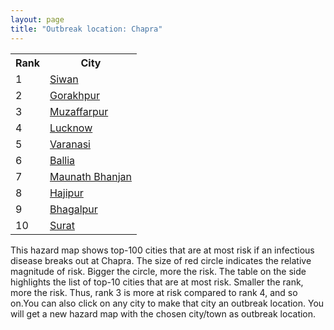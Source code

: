 ```yaml
---
layout: page
title: "Outbreak location: Chapra"
---
```

<div class="flex-container">
<div class="flex-item-left" id="mapid">
<script src="https://buda-magenta.github.io/hazard_map/load_map.js"></script>

<script>
var marker_outbreak = L.marker([25.773344, 84.784977],{"autoPan": true}).addTo(map); marker_outbreak.bindTooltip("Chapra").openTooltip();

var circle_1 = L.circle([26.131004, 84.391257], {"pane": "markerPane", "color": "red", "fill": true, "fillOpacity": 0.2, "fillRule": "evenodd", "lineCap": "round", "lineJoin": "round", "opacity": 1.0, "radius": 49941, "stroke": true, "weight": 3}).addTo(map);
circle_1.bindTooltip("Siwan<br>rank: 1<br>hazard index: 0.049941")
circle_1.bindPopup('<a href="https://buda-magenta.github.io/hazard_map/Siwan">Siwan</a>')

var circle_2 = L.circle([26.671329, 83.364583], {"pane": "markerPane", "color": "red", "fill": true, "fillOpacity": 0.2, "fillRule": "evenodd", "lineCap": "round", "lineJoin": "round", "opacity": 1.0, "radius": 39820, "stroke": true, "weight": 3}).addTo(map);
circle_2.bindTooltip("Gorakhpur<br>rank: 2<br>hazard index: 0.039820")
circle_2.bindPopup('<a href="https://buda-magenta.github.io/hazard_map/Gorakhpur">Gorakhpur</a>')

var circle_3 = L.circle([26.148658, 85.340013], {"pane": "markerPane", "color": "red", "fill": true, "fillOpacity": 0.2, "fillRule": "evenodd", "lineCap": "round", "lineJoin": "round", "opacity": 1.0, "radius": 32205, "stroke": true, "weight": 3}).addTo(map);
circle_3.bindTooltip("Muzaffarpur<br>rank: 3<br>hazard index: 0.032206")
circle_3.bindPopup('<a href="https://buda-magenta.github.io/hazard_map/Muzaffarpur">Muzaffarpur</a>')

var circle_4 = L.circle([26.838100, 80.934600], {"pane": "markerPane", "color": "red", "fill": true, "fillOpacity": 0.2, "fillRule": "evenodd", "lineCap": "round", "lineJoin": "round", "opacity": 1.0, "radius": 25979, "stroke": true, "weight": 3}).addTo(map);
circle_4.bindTooltip("Lucknow<br>rank: 4<br>hazard index: 0.025979")
circle_4.bindPopup('<a href="https://buda-magenta.github.io/hazard_map/Lucknow">Lucknow</a>')

var circle_5 = L.circle([25.335649, 83.007629], {"pane": "markerPane", "color": "red", "fill": true, "fillOpacity": 0.2, "fillRule": "evenodd", "lineCap": "round", "lineJoin": "round", "opacity": 1.0, "radius": 25815, "stroke": true, "weight": 3}).addTo(map);
circle_5.bindTooltip("Varanasi<br>rank: 5<br>hazard index: 0.025815")
circle_5.bindPopup('<a href="https://buda-magenta.github.io/hazard_map/Varanasi">Varanasi</a>')

var circle_6 = L.circle([25.877933, 84.119959], {"pane": "markerPane", "color": "red", "fill": true, "fillOpacity": 0.2, "fillRule": "evenodd", "lineCap": "round", "lineJoin": "round", "opacity": 1.0, "radius": 18468, "stroke": true, "weight": 3}).addTo(map);
circle_6.bindTooltip("Ballia<br>rank: 6<br>hazard index: 0.018468")
circle_6.bindPopup('<a href="https://buda-magenta.github.io/hazard_map/Ballia">Ballia</a>')

var circle_7 = L.circle([25.954628, 83.647350], {"pane": "markerPane", "color": "red", "fill": true, "fillOpacity": 0.2, "fillRule": "evenodd", "lineCap": "round", "lineJoin": "round", "opacity": 1.0, "radius": 17155, "stroke": true, "weight": 3}).addTo(map);
circle_7.bindTooltip("Maunath Bhanjan<br>rank: 7<br>hazard index: 0.017156")
circle_7.bindPopup('<a href="https://buda-magenta.github.io/hazard_map/Maunath_Bhanjan">Maunath Bhanjan</a>')

var circle_8 = L.circle([25.720581, 85.255560], {"pane": "markerPane", "color": "red", "fill": true, "fillOpacity": 0.2, "fillRule": "evenodd", "lineCap": "round", "lineJoin": "round", "opacity": 1.0, "radius": 16121, "stroke": true, "weight": 3}).addTo(map);
circle_8.bindTooltip("Hajipur<br>rank: 8<br>hazard index: 0.016121")
circle_8.bindPopup('<a href="https://buda-magenta.github.io/hazard_map/Hajipur">Hajipur</a>')

var circle_9 = L.circle([25.286698, 87.132254], {"pane": "markerPane", "color": "red", "fill": true, "fillOpacity": 0.2, "fillRule": "evenodd", "lineCap": "round", "lineJoin": "round", "opacity": 1.0, "radius": 9432, "stroke": true, "weight": 3}).addTo(map);
circle_9.bindTooltip("Bhagalpur<br>rank: 9<br>hazard index: 0.009433")
circle_9.bindPopup('<a href="https://buda-magenta.github.io/hazard_map/Bhagalpur">Bhagalpur</a>')

var circle_10 = L.circle([21.170200, 72.831100], {"pane": "markerPane", "color": "red", "fill": true, "fillOpacity": 0.2, "fillRule": "evenodd", "lineCap": "round", "lineJoin": "round", "opacity": 1.0, "radius": 9097, "stroke": true, "weight": 3}).addTo(map);
circle_10.bindTooltip("Surat<br>rank: 10<br>hazard index: 0.009098")
circle_10.bindPopup('<a href="https://buda-magenta.github.io/hazard_map/Surat">Surat</a>')

var circle_11 = L.circle([26.460914, 80.321759], {"pane": "markerPane", "color": "red", "fill": true, "fillOpacity": 0.2, "fillRule": "evenodd", "lineCap": "round", "lineJoin": "round", "opacity": 1.0, "radius": 8714, "stroke": true, "weight": 3}).addTo(map);
circle_11.bindTooltip("Kanpur<br>rank: 11<br>hazard index: 0.008715")
circle_11.bindPopup('<a href="https://buda-magenta.github.io/hazard_map/Kanpur">Kanpur</a>')

var circle_12 = L.circle([25.609324, 85.123525], {"pane": "markerPane", "color": "red", "fill": true, "fillOpacity": 0.2, "fillRule": "evenodd", "lineCap": "round", "lineJoin": "round", "opacity": 1.0, "radius": 8132, "stroke": true, "weight": 3}).addTo(map);
circle_12.bindTooltip("Patna<br>rank: 12<br>hazard index: 0.008133")
circle_12.bindPopup('<a href="https://buda-magenta.github.io/hazard_map/Patna">Patna</a>')

var circle_13 = L.circle([25.438130, 81.833800], {"pane": "markerPane", "color": "red", "fill": true, "fillOpacity": 0.2, "fillRule": "evenodd", "lineCap": "round", "lineJoin": "round", "opacity": 1.0, "radius": 7101, "stroke": true, "weight": 3}).addTo(map);
circle_13.bindTooltip("Allahabad<br>rank: 13<br>hazard index: 0.007102")
circle_13.bindPopup('<a href="https://buda-magenta.github.io/hazard_map/Allahabad">Allahabad</a>')

var circle_14 = L.circle([26.423847, 83.762732], {"pane": "markerPane", "color": "red", "fill": true, "fillOpacity": 0.2, "fillRule": "evenodd", "lineCap": "round", "lineJoin": "round", "opacity": 1.0, "radius": 7006, "stroke": true, "weight": 3}).addTo(map);
circle_14.bindTooltip("Deoria<br>rank: 14<br>hazard index: 0.007006")
circle_14.bindPopup('<a href="https://buda-magenta.github.io/hazard_map/Deoria">Deoria</a>')

var circle_15 = L.circle([26.083143, 86.032571], {"pane": "markerPane", "color": "red", "fill": true, "fillOpacity": 0.2, "fillRule": "evenodd", "lineCap": "round", "lineJoin": "round", "opacity": 1.0, "radius": 6721, "stroke": true, "weight": 3}).addTo(map);
circle_15.bindTooltip("Darbhanga<br>rank: 15<br>hazard index: 0.006721")
circle_15.bindPopup('<a href="https://buda-magenta.github.io/hazard_map/Darbhanga">Darbhanga</a>')

var circle_16 = L.circle([25.512719, 86.090571], {"pane": "markerPane", "color": "red", "fill": true, "fillOpacity": 0.2, "fillRule": "evenodd", "lineCap": "round", "lineJoin": "round", "opacity": 1.0, "radius": 5895, "stroke": true, "weight": 3}).addTo(map);
circle_16.bindTooltip("Begusarai<br>rank: 16<br>hazard index: 0.005895")
circle_16.bindPopup('<a href="https://buda-magenta.github.io/hazard_map/Begusarai">Begusarai</a>')

var circle_17 = L.circle([19.075990, 72.877393], {"pane": "markerPane", "color": "red", "fill": true, "fillOpacity": 0.2, "fillRule": "evenodd", "lineCap": "round", "lineJoin": "round", "opacity": 1.0, "radius": 5669, "stroke": true, "weight": 3}).addTo(map);
circle_17.bindTooltip("Mumbai<br>rank: 17<br>hazard index: 0.005670")
circle_17.bindPopup('<a href="https://buda-magenta.github.io/hazard_map/Mumbai">Mumbai</a>')

var circle_18 = L.circle([23.687130, 86.974659], {"pane": "markerPane", "color": "red", "fill": true, "fillOpacity": 0.2, "fillRule": "evenodd", "lineCap": "round", "lineJoin": "round", "opacity": 1.0, "radius": 4395, "stroke": true, "weight": 3}).addTo(map);
circle_18.bindTooltip("Asansol<br>rank: 18<br>hazard index: 0.004395")
circle_18.bindPopup('<a href="https://buda-magenta.github.io/hazard_map/Asansol">Asansol</a>')

var circle_19 = L.circle([22.801519, 86.202958], {"pane": "markerPane", "color": "red", "fill": true, "fillOpacity": 0.2, "fillRule": "evenodd", "lineCap": "round", "lineJoin": "round", "opacity": 1.0, "radius": 4282, "stroke": true, "weight": 3}).addTo(map);
circle_19.bindTooltip("Jamshedpur<br>rank: 19<br>hazard index: 0.004283")
circle_19.bindPopup('<a href="https://buda-magenta.github.io/hazard_map/Jamshedpur">Jamshedpur</a>')

var circle_20 = L.circle([27.985060, 80.753845], {"pane": "markerPane", "color": "red", "fill": true, "fillOpacity": 0.2, "fillRule": "evenodd", "lineCap": "round", "lineJoin": "round", "opacity": 1.0, "radius": 3891, "stroke": true, "weight": 3}).addTo(map);
circle_20.bindTooltip("Lakhimpur<br>rank: 20<br>hazard index: 0.003892")
circle_20.bindPopup('<a href="https://buda-magenta.github.io/hazard_map/Lakhimpur">Lakhimpur</a>')

var circle_21 = L.circle([21.237947, 81.633683], {"pane": "markerPane", "color": "red", "fill": true, "fillOpacity": 0.2, "fillRule": "evenodd", "lineCap": "round", "lineJoin": "round", "opacity": 1.0, "radius": 3709, "stroke": true, "weight": 3}).addTo(map);
circle_21.bindTooltip("Raipur<br>rank: 21<br>hazard index: 0.003710")
circle_21.bindPopup('<a href="https://buda-magenta.github.io/hazard_map/Raipur">Raipur</a>')

var circle_22 = L.circle([27.633333, 77.583333], {"pane": "markerPane", "color": "red", "fill": true, "fillOpacity": 0.2, "fillRule": "evenodd", "lineCap": "round", "lineJoin": "round", "opacity": 1.0, "radius": 3145, "stroke": true, "weight": 3}).addTo(map);
circle_22.bindTooltip("Mathura<br>rank: 22<br>hazard index: 0.003146")
circle_22.bindPopup('<a href="https://buda-magenta.github.io/hazard_map/Mathura">Mathura</a>')

var circle_23 = L.circle([25.560900, 87.647654], {"pane": "markerPane", "color": "red", "fill": true, "fillOpacity": 0.2, "fillRule": "evenodd", "lineCap": "round", "lineJoin": "round", "opacity": 1.0, "radius": 3064, "stroke": true, "weight": 3}).addTo(map);
circle_23.bindTooltip("Katihar<br>rank: 23<br>hazard index: 0.003065")
circle_23.bindPopup('<a href="https://buda-magenta.github.io/hazard_map/Katihar">Katihar</a>')

var circle_24 = L.circle([25.832642, 86.614893], {"pane": "markerPane", "color": "red", "fill": true, "fillOpacity": 0.2, "fillRule": "evenodd", "lineCap": "round", "lineJoin": "round", "opacity": 1.0, "radius": 3063, "stroke": true, "weight": 3}).addTo(map);
circle_24.bindTooltip("Saharsa<br>rank: 24<br>hazard index: 0.003064")
circle_24.bindPopup('<a href="https://buda-magenta.github.io/hazard_map/Saharsa">Saharsa</a>')

var circle_25 = L.circle([23.160894, 79.949770], {"pane": "markerPane", "color": "red", "fill": true, "fillOpacity": 0.2, "fillRule": "evenodd", "lineCap": "round", "lineJoin": "round", "opacity": 1.0, "radius": 2799, "stroke": true, "weight": 3}).addTo(map);
circle_25.bindTooltip("Jabalpur<br>rank: 25<br>hazard index: 0.002799")
circle_25.bindPopup('<a href="https://buda-magenta.github.io/hazard_map/Jabalpur">Jabalpur</a>')

var circle_26 = L.circle([28.651718, 77.221939], {"pane": "markerPane", "color": "red", "fill": true, "fillOpacity": 0.2, "fillRule": "evenodd", "lineCap": "round", "lineJoin": "round", "opacity": 1.0, "radius": 2633, "stroke": true, "weight": 3}).addTo(map);
circle_26.bindTooltip("Delhi<br>rank: 26<br>hazard index: 0.002633")
circle_26.bindPopup('<a href="https://buda-magenta.github.io/hazard_map/Delhi">Delhi</a>')

var circle_27 = L.circle([26.716413, 88.430992], {"pane": "markerPane", "color": "red", "fill": true, "fillOpacity": 0.2, "fillRule": "evenodd", "lineCap": "round", "lineJoin": "round", "opacity": 1.0, "radius": 1826, "stroke": true, "weight": 3}).addTo(map);
circle_27.bindTooltip("Siliguri<br>rank: 27<br>hazard index: 0.001827")
circle_27.bindPopup('<a href="https://buda-magenta.github.io/hazard_map/Siliguri">Siliguri</a>')

var circle_28 = L.circle([25.603508, 83.507454], {"pane": "markerPane", "color": "red", "fill": true, "fillOpacity": 0.2, "fillRule": "evenodd", "lineCap": "round", "lineJoin": "round", "opacity": 1.0, "radius": 1809, "stroke": true, "weight": 3}).addTo(map);
circle_28.bindTooltip("Ghazipur<br>rank: 28<br>hazard index: 0.001810")
circle_28.bindPopup('<a href="https://buda-magenta.github.io/hazard_map/Ghazipur">Ghazipur</a>')

var circle_29 = L.circle([24.500000, 81.000000], {"pane": "markerPane", "color": "red", "fill": true, "fillOpacity": 0.2, "fillRule": "evenodd", "lineCap": "round", "lineJoin": "round", "opacity": 1.0, "radius": 1773, "stroke": true, "weight": 3}).addTo(map);
circle_29.bindTooltip("Satna<br>rank: 29<br>hazard index: 0.001773")
circle_29.bindPopup('<a href="https://buda-magenta.github.io/hazard_map/Satna">Satna</a>')

var circle_30 = L.circle([27.059011, 84.206464], {"pane": "markerPane", "color": "red", "fill": true, "fillOpacity": 0.2, "fillRule": "evenodd", "lineCap": "round", "lineJoin": "round", "opacity": 1.0, "radius": 1621, "stroke": true, "weight": 3}).addTo(map);
circle_30.bindTooltip("Bagaha<br>rank: 30<br>hazard index: 0.001622")
circle_30.bindPopup('<a href="https://buda-magenta.github.io/hazard_map/Bagaha">Bagaha</a>')

var circle_31 = L.circle([24.796436, 85.007956], {"pane": "markerPane", "color": "red", "fill": true, "fillOpacity": 0.2, "fillRule": "evenodd", "lineCap": "round", "lineJoin": "round", "opacity": 1.0, "radius": 1529, "stroke": true, "weight": 3}).addTo(map);
circle_31.bindTooltip("Gaya<br>rank: 31<br>hazard index: 0.001530")
circle_31.bindPopup('<a href="https://buda-magenta.github.io/hazard_map/Gaya">Gaya</a>')

var circle_32 = L.circle([22.541418, 88.357691], {"pane": "markerPane", "color": "red", "fill": true, "fillOpacity": 0.2, "fillRule": "evenodd", "lineCap": "round", "lineJoin": "round", "opacity": 1.0, "radius": 1297, "stroke": true, "weight": 3}).addTo(map);
circle_32.bindTooltip("Kolkata<br>rank: 32<br>hazard index: 0.001298")
circle_32.bindPopup('<a href="https://buda-magenta.github.io/hazard_map/Kolkata">Kolkata</a>')

var circle_33 = L.circle([26.022697, 83.028873], {"pane": "markerPane", "color": "red", "fill": true, "fillOpacity": 0.2, "fillRule": "evenodd", "lineCap": "round", "lineJoin": "round", "opacity": 1.0, "radius": 1273, "stroke": true, "weight": 3}).addTo(map);
circle_33.bindTooltip("Azamgarh<br>rank: 33<br>hazard index: 0.001273")
circle_33.bindPopup('<a href="https://buda-magenta.github.io/hazard_map/Azamgarh">Azamgarh</a>')

var circle_34 = L.circle([22.383333, 82.133333], {"pane": "markerPane", "color": "red", "fill": true, "fillOpacity": 0.2, "fillRule": "evenodd", "lineCap": "round", "lineJoin": "round", "opacity": 1.0, "radius": 1212, "stroke": true, "weight": 3}).addTo(map);
circle_34.bindTooltip("Bilaspur<br>rank: 34<br>hazard index: 0.001212")
circle_34.bindPopup('<a href="https://buda-magenta.github.io/hazard_map/Bilaspur">Bilaspur</a>')

var circle_35 = L.circle([22.782355, 86.159003], {"pane": "markerPane", "color": "red", "fill": true, "fillOpacity": 0.2, "fillRule": "evenodd", "lineCap": "round", "lineJoin": "round", "opacity": 1.0, "radius": 1183, "stroke": true, "weight": 3}).addTo(map);
circle_35.bindTooltip("Adityapur<br>rank: 35<br>hazard index: 0.001183")
circle_35.bindPopup('<a href="https://buda-magenta.github.io/hazard_map/Adityapur">Adityapur</a>')

var circle_36 = L.circle([26.669512, 84.957411], {"pane": "markerPane", "color": "red", "fill": true, "fillOpacity": 0.2, "fillRule": "evenodd", "lineCap": "round", "lineJoin": "round", "opacity": 1.0, "radius": 1167, "stroke": true, "weight": 3}).addTo(map);
circle_36.bindTooltip("Motihari<br>rank: 36<br>hazard index: 0.001168")
circle_36.bindPopup('<a href="https://buda-magenta.github.io/hazard_map/Motihari">Motihari</a>')

var circle_37 = L.circle([26.269721, 82.994425], {"pane": "markerPane", "color": "red", "fill": true, "fillOpacity": 0.2, "fillRule": "evenodd", "lineCap": "round", "lineJoin": "round", "opacity": 1.0, "radius": 1126, "stroke": true, "weight": 3}).addTo(map);
circle_37.bindTooltip("Burhanpur<br>rank: 37<br>hazard index: 0.001127")
circle_37.bindPopup('<a href="https://buda-magenta.github.io/hazard_map/Burhanpur">Burhanpur</a>')

var circle_38 = L.circle([13.083694, 80.270186], {"pane": "markerPane", "color": "red", "fill": true, "fillOpacity": 0.2, "fillRule": "evenodd", "lineCap": "round", "lineJoin": "round", "opacity": 1.0, "radius": 1079, "stroke": true, "weight": 3}).addTo(map);
circle_38.bindTooltip("Chennai<br>rank: 38<br>hazard index: 0.001079")
circle_38.bindPopup('<a href="https://buda-magenta.github.io/hazard_map/Chennai">Chennai</a>')

var circle_39 = L.circle([25.795593, 82.488341], {"pane": "markerPane", "color": "red", "fill": true, "fillOpacity": 0.2, "fillRule": "evenodd", "lineCap": "round", "lineJoin": "round", "opacity": 1.0, "radius": 1038, "stroke": true, "weight": 3}).addTo(map);
circle_39.bindTooltip("Jaunpur<br>rank: 39<br>hazard index: 0.001038")
circle_39.bindPopup('<a href="https://buda-magenta.github.io/hazard_map/Jaunpur">Jaunpur</a>')

var circle_40 = L.circle([26.055318, 82.993139], {"pane": "markerPane", "color": "red", "fill": true, "fillOpacity": 0.2, "fillRule": "evenodd", "lineCap": "round", "lineJoin": "round", "opacity": 1.0, "radius": 1024, "stroke": true, "weight": 3}).addTo(map);
circle_40.bindTooltip("Nizamabad<br>rank: 40<br>hazard index: 0.001025")
circle_40.bindPopup('<a href="https://buda-magenta.github.io/hazard_map/Nizamabad">Nizamabad</a>')

var circle_41 = L.circle([26.638076, 82.059024], {"pane": "markerPane", "color": "red", "fill": true, "fillOpacity": 0.2, "fillRule": "evenodd", "lineCap": "round", "lineJoin": "round", "opacity": 1.0, "radius": 1019, "stroke": true, "weight": 3}).addTo(map);
circle_41.bindTooltip("Faizabad<br>rank: 41<br>hazard index: 0.001020")
circle_41.bindPopup('<a href="https://buda-magenta.github.io/hazard_map/Faizabad">Faizabad</a>')

var circle_42 = L.circle([25.264902, 82.985787], {"pane": "markerPane", "color": "red", "fill": true, "fillOpacity": 0.2, "fillRule": "evenodd", "lineCap": "round", "lineJoin": "round", "opacity": 1.0, "radius": 999, "stroke": true, "weight": 3}).addTo(map);
circle_42.bindTooltip("Morvi<br>rank: 42<br>hazard index: 0.001000")
circle_42.bindPopup('<a href="https://buda-magenta.github.io/hazard_map/Morvi">Morvi</a>')

var circle_43 = L.circle([20.843512, 75.525927], {"pane": "markerPane", "color": "red", "fill": true, "fillOpacity": 0.2, "fillRule": "evenodd", "lineCap": "round", "lineJoin": "round", "opacity": 1.0, "radius": 988, "stroke": true, "weight": 3}).addTo(map);
circle_43.bindTooltip("Jalgaon<br>rank: 43<br>hazard index: 0.000989")
circle_43.bindPopup('<a href="https://buda-magenta.github.io/hazard_map/Jalgaon">Jalgaon</a>')

var circle_44 = L.circle([21.199035, 81.397955], {"pane": "markerPane", "color": "red", "fill": true, "fillOpacity": 0.2, "fillRule": "evenodd", "lineCap": "round", "lineJoin": "round", "opacity": 1.0, "radius": 986, "stroke": true, "weight": 3}).addTo(map);
circle_44.bindTooltip("Durg<br>rank: 44<br>hazard index: 0.000987")
circle_44.bindPopup('<a href="https://buda-magenta.github.io/hazard_map/Durg">Durg</a>')

var circle_45 = L.circle([25.205305, 85.514612], {"pane": "markerPane", "color": "red", "fill": true, "fillOpacity": 0.2, "fillRule": "evenodd", "lineCap": "round", "lineJoin": "round", "opacity": 1.0, "radius": 979, "stroke": true, "weight": 3}).addTo(map);
circle_45.bindTooltip("Biharsharif<br>rank: 45<br>hazard index: 0.000980")
circle_45.bindPopup('<a href="https://buda-magenta.github.io/hazard_map/Biharsharif">Biharsharif</a>')

var circle_46 = L.circle([25.623400, 85.041700], {"pane": "markerPane", "color": "red", "fill": true, "fillOpacity": 0.2, "fillRule": "evenodd", "lineCap": "round", "lineJoin": "round", "opacity": 1.0, "radius": 973, "stroke": true, "weight": 3}).addTo(map);
circle_46.bindTooltip("Dinapur Nizamat<br>rank: 46<br>hazard index: 0.000974")
circle_46.bindPopup('<a href="https://buda-magenta.github.io/hazard_map/Dinapur_Nizamat">Dinapur Nizamat</a>')

var circle_47 = L.circle([26.180598, 91.753943], {"pane": "markerPane", "color": "red", "fill": true, "fillOpacity": 0.2, "fillRule": "evenodd", "lineCap": "round", "lineJoin": "round", "opacity": 1.0, "radius": 944, "stroke": true, "weight": 3}).addTo(map);
circle_47.bindTooltip("Guwahati<br>rank: 47<br>hazard index: 0.000945")
circle_47.bindPopup('<a href="https://buda-magenta.github.io/hazard_map/Guwahati">Guwahati</a>')

var circle_48 = L.circle([25.623457, 84.596839], {"pane": "markerPane", "color": "red", "fill": true, "fillOpacity": 0.2, "fillRule": "evenodd", "lineCap": "round", "lineJoin": "round", "opacity": 1.0, "radius": 861, "stroke": true, "weight": 3}).addTo(map);
circle_48.bindTooltip("Arrah<br>rank: 48<br>hazard index: 0.000862")
circle_48.bindPopup('<a href="https://buda-magenta.github.io/hazard_map/Arrah">Arrah</a>')

var circle_49 = L.circle([19.194329, 72.970178], {"pane": "markerPane", "color": "red", "fill": true, "fillOpacity": 0.2, "fillRule": "evenodd", "lineCap": "round", "lineJoin": "round", "opacity": 1.0, "radius": 826, "stroke": true, "weight": 3}).addTo(map);
circle_49.bindTooltip("Thane<br>rank: 49<br>hazard index: 0.000826")
circle_49.bindPopup('<a href="https://buda-magenta.github.io/hazard_map/Thane">Thane</a>')

var circle_50 = L.circle([27.437194, 79.489129], {"pane": "markerPane", "color": "red", "fill": true, "fillOpacity": 0.2, "fillRule": "evenodd", "lineCap": "round", "lineJoin": "round", "opacity": 1.0, "radius": 826, "stroke": true, "weight": 3}).addTo(map);
circle_50.bindTooltip("Farrukhabad<br>rank: 50<br>hazard index: 0.000826")
circle_50.bindPopup('<a href="https://buda-magenta.github.io/hazard_map/Farrukhabad">Farrukhabad</a>')

var circle_51 = L.circle([23.332200, 86.361600], {"pane": "markerPane", "color": "red", "fill": true, "fillOpacity": 0.2, "fillRule": "evenodd", "lineCap": "round", "lineJoin": "round", "opacity": 1.0, "radius": 826, "stroke": true, "weight": 3}).addTo(map);
circle_51.bindTooltip("Purulia<br>rank: 51<br>hazard index: 0.000826")
circle_51.bindPopup('<a href="https://buda-magenta.github.io/hazard_map/Purulia">Purulia</a>')

var circle_52 = L.circle([26.724789, 82.793269], {"pane": "markerPane", "color": "red", "fill": true, "fillOpacity": 0.2, "fillRule": "evenodd", "lineCap": "round", "lineJoin": "round", "opacity": 1.0, "radius": 744, "stroke": true, "weight": 3}).addTo(map);
circle_52.bindTooltip("Basti<br>rank: 52<br>hazard index: 0.000745")
circle_52.bindPopup('<a href="https://buda-magenta.github.io/hazard_map/Basti">Basti</a>')

var circle_53 = L.circle([26.250000, 81.250000], {"pane": "markerPane", "color": "red", "fill": true, "fillOpacity": 0.2, "fillRule": "evenodd", "lineCap": "round", "lineJoin": "round", "opacity": 1.0, "radius": 725, "stroke": true, "weight": 3}).addTo(map);
circle_53.bindTooltip("Rae Bareli<br>rank: 53<br>hazard index: 0.000725")
circle_53.bindPopup('<a href="https://buda-magenta.github.io/hazard_map/Rae_Bareli">Rae Bareli</a>')

var circle_54 = L.circle([26.791073, 84.560107], {"pane": "markerPane", "color": "red", "fill": true, "fillOpacity": 0.2, "fillRule": "evenodd", "lineCap": "round", "lineJoin": "round", "opacity": 1.0, "radius": 724, "stroke": true, "weight": 3}).addTo(map);
circle_54.bindTooltip("Bettiah<br>rank: 54<br>hazard index: 0.000725")
circle_54.bindPopup('<a href="https://buda-magenta.github.io/hazard_map/Bettiah">Bettiah</a>')

var circle_55 = L.circle([26.298638, 87.953148], {"pane": "markerPane", "color": "red", "fill": true, "fillOpacity": 0.2, "fillRule": "evenodd", "lineCap": "round", "lineJoin": "round", "opacity": 1.0, "radius": 717, "stroke": true, "weight": 3}).addTo(map);
circle_55.bindTooltip("Kishanganj<br>rank: 55<br>hazard index: 0.000718")
circle_55.bindPopup('<a href="https://buda-magenta.github.io/hazard_map/Kishanganj">Kishanganj</a>')

var circle_56 = L.circle([25.220812, 86.517204], {"pane": "markerPane", "color": "red", "fill": true, "fillOpacity": 0.2, "fillRule": "evenodd", "lineCap": "round", "lineJoin": "round", "opacity": 1.0, "radius": 703, "stroke": true, "weight": 3}).addTo(map);
circle_56.bindTooltip("Munger<br>rank: 56<br>hazard index: 0.000703")
circle_56.bindPopup('<a href="https://buda-magenta.github.io/hazard_map/Munger">Munger</a>')

var circle_57 = L.circle([25.133173, 86.525040], {"pane": "markerPane", "color": "red", "fill": true, "fillOpacity": 0.2, "fillRule": "evenodd", "lineCap": "round", "lineJoin": "round", "opacity": 1.0, "radius": 682, "stroke": true, "weight": 3}).addTo(map);
circle_57.bindTooltip("Kharagpur<br>rank: 57<br>hazard index: 0.000683")
circle_57.bindPopup('<a href="https://buda-magenta.github.io/hazard_map/Kharagpur">Kharagpur</a>')

var circle_58 = L.circle([20.011247, 73.790236], {"pane": "markerPane", "color": "red", "fill": true, "fillOpacity": 0.2, "fillRule": "evenodd", "lineCap": "round", "lineJoin": "round", "opacity": 1.0, "radius": 675, "stroke": true, "weight": 3}).addTo(map);
circle_58.bindTooltip("Nashik<br>rank: 58<br>hazard index: 0.000676")
circle_58.bindPopup('<a href="https://buda-magenta.github.io/hazard_map/Nashik">Nashik</a>')

var circle_59 = L.circle([27.209822, 79.048137], {"pane": "markerPane", "color": "red", "fill": true, "fillOpacity": 0.2, "fillRule": "evenodd", "lineCap": "round", "lineJoin": "round", "opacity": 1.0, "radius": 670, "stroke": true, "weight": 3}).addTo(map);
circle_59.bindTooltip("Mainpuri<br>rank: 59<br>hazard index: 0.000670")
circle_59.bindPopup('<a href="https://buda-magenta.github.io/hazard_map/Mainpuri">Mainpuri</a>')

var circle_60 = L.circle([24.900100, 84.018211], {"pane": "markerPane", "color": "red", "fill": true, "fillOpacity": 0.2, "fillRule": "evenodd", "lineCap": "round", "lineJoin": "round", "opacity": 1.0, "radius": 624, "stroke": true, "weight": 3}).addTo(map);
circle_60.bindTooltip("Sasaram<br>rank: 60<br>hazard index: 0.000624")
circle_60.bindPopup('<a href="https://buda-magenta.github.io/hazard_map/Sasaram">Sasaram</a>')

var circle_61 = L.circle([25.329791, 86.456777], {"pane": "markerPane", "color": "red", "fill": true, "fillOpacity": 0.2, "fillRule": "evenodd", "lineCap": "round", "lineJoin": "round", "opacity": 1.0, "radius": 600, "stroke": true, "weight": 3}).addTo(map);
circle_61.bindTooltip("Jamalpur<br>rank: 61<br>hazard index: 0.000600")
circle_61.bindPopup('<a href="https://buda-magenta.github.io/hazard_map/Jamalpur">Jamalpur</a>')

var circle_62 = L.circle([22.297314, 73.194257], {"pane": "markerPane", "color": "red", "fill": true, "fillOpacity": 0.2, "fillRule": "evenodd", "lineCap": "round", "lineJoin": "round", "opacity": 1.0, "radius": 595, "stroke": true, "weight": 3}).addTo(map);
circle_62.bindTooltip("Vadodara<br>rank: 62<br>hazard index: 0.000595")
circle_62.bindPopup('<a href="https://buda-magenta.github.io/hazard_map/Vadodara">Vadodara</a>')

var circle_63 = L.circle([25.280733, 83.125128], {"pane": "markerPane", "color": "red", "fill": true, "fillOpacity": 0.2, "fillRule": "evenodd", "lineCap": "round", "lineJoin": "round", "opacity": 1.0, "radius": 587, "stroke": true, "weight": 3}).addTo(map);
circle_63.bindTooltip("Mughal Sarai<br>rank: 63<br>hazard index: 0.000587")
circle_63.bindPopup('<a href="https://buda-magenta.github.io/hazard_map/Mughal_Sarai">Mughal Sarai</a>')

var circle_64 = L.circle([25.531031, 78.652689], {"pane": "markerPane", "color": "red", "fill": true, "fillOpacity": 0.2, "fillRule": "evenodd", "lineCap": "round", "lineJoin": "round", "opacity": 1.0, "radius": 586, "stroke": true, "weight": 3}).addTo(map);
circle_64.bindTooltip("Jhansi<br>rank: 64<br>hazard index: 0.000586")
circle_64.bindPopup('<a href="https://buda-magenta.github.io/hazard_map/Jhansi">Jhansi</a>')

var circle_65 = L.circle([21.149813, 79.082056], {"pane": "markerPane", "color": "red", "fill": true, "fillOpacity": 0.2, "fillRule": "evenodd", "lineCap": "round", "lineJoin": "round", "opacity": 1.0, "radius": 554, "stroke": true, "weight": 3}).addTo(map);
circle_65.bindTooltip("Nagpur<br>rank: 65<br>hazard index: 0.000555")
circle_65.bindPopup('<a href="https://buda-magenta.github.io/hazard_map/Nagpur">Nagpur</a>')

var circle_66 = L.circle([25.572433, 83.609605], {"pane": "markerPane", "color": "red", "fill": true, "fillOpacity": 0.2, "fillRule": "evenodd", "lineCap": "round", "lineJoin": "round", "opacity": 1.0, "radius": 505, "stroke": true, "weight": 3}).addTo(map);
circle_66.bindTooltip("Medinipur<br>rank: 66<br>hazard index: 0.000505")
circle_66.bindPopup('<a href="https://buda-magenta.github.io/hazard_map/Medinipur">Medinipur</a>')

var circle_67 = L.circle([24.935635, 82.647701], {"pane": "markerPane", "color": "red", "fill": true, "fillOpacity": 0.2, "fillRule": "evenodd", "lineCap": "round", "lineJoin": "round", "opacity": 1.0, "radius": 496, "stroke": true, "weight": 3}).addTo(map);
circle_67.bindTooltip("Mirzapur<br>rank: 67<br>hazard index: 0.000496")
circle_67.bindPopup('<a href="https://buda-magenta.github.io/hazard_map/Mirzapur">Mirzapur</a>')

var circle_68 = L.circle([25.152471, 85.006878], {"pane": "markerPane", "color": "red", "fill": true, "fillOpacity": 0.2, "fillRule": "evenodd", "lineCap": "round", "lineJoin": "round", "opacity": 1.0, "radius": 471, "stroke": true, "weight": 3}).addTo(map);
circle_68.bindTooltip("Jehanabad<br>rank: 68<br>hazard index: 0.000471")
circle_68.bindPopup('<a href="https://buda-magenta.github.io/hazard_map/Jehanabad">Jehanabad</a>')

var circle_69 = L.circle([20.993276, 75.839983], {"pane": "markerPane", "color": "red", "fill": true, "fillOpacity": 0.2, "fillRule": "evenodd", "lineCap": "round", "lineJoin": "round", "opacity": 1.0, "radius": 469, "stroke": true, "weight": 3}).addTo(map);
circle_69.bindTooltip("Bhusawal<br>rank: 69<br>hazard index: 0.000469")
circle_69.bindPopup('<a href="https://buda-magenta.github.io/hazard_map/Bhusawal">Bhusawal</a>')

var circle_70 = L.circle([27.109667, 81.918329], {"pane": "markerPane", "color": "red", "fill": true, "fillOpacity": 0.2, "fillRule": "evenodd", "lineCap": "round", "lineJoin": "round", "opacity": 1.0, "radius": 443, "stroke": true, "weight": 3}).addTo(map);
circle_70.bindTooltip("Gonda<br>rank: 70<br>hazard index: 0.000443")
circle_70.bindPopup('<a href="https://buda-magenta.github.io/hazard_map/Gonda">Gonda</a>')

var circle_71 = L.circle([23.021624, 72.579707], {"pane": "markerPane", "color": "red", "fill": true, "fillOpacity": 0.2, "fillRule": "evenodd", "lineCap": "round", "lineJoin": "round", "opacity": 1.0, "radius": 437, "stroke": true, "weight": 3}).addTo(map);
circle_71.bindTooltip("Ahmedabad<br>rank: 71<br>hazard index: 0.000438")
circle_71.bindPopup('<a href="https://buda-magenta.github.io/hazard_map/Ahmedabad">Ahmedabad</a>')

var circle_72 = L.circle([26.575504, 80.613762], {"pane": "markerPane", "color": "red", "fill": true, "fillOpacity": 0.2, "fillRule": "evenodd", "lineCap": "round", "lineJoin": "round", "opacity": 1.0, "radius": 431, "stroke": true, "weight": 3}).addTo(map);
circle_72.bindTooltip("Unnao<br>rank: 72<br>hazard index: 0.000431")
circle_72.bindPopup('<a href="https://buda-magenta.github.io/hazard_map/Unnao">Unnao</a>')

var circle_73 = L.circle([21.977864, 76.568828], {"pane": "markerPane", "color": "red", "fill": true, "fillOpacity": 0.2, "fillRule": "evenodd", "lineCap": "round", "lineJoin": "round", "opacity": 1.0, "radius": 426, "stroke": true, "weight": 3}).addTo(map);
circle_73.bindTooltip("Khandwa<br>rank: 73<br>hazard index: 0.000427")
circle_73.bindPopup('<a href="https://buda-magenta.github.io/hazard_map/Khandwa">Khandwa</a>')

var circle_74 = L.circle([25.562071, 84.015672], {"pane": "markerPane", "color": "red", "fill": true, "fillOpacity": 0.2, "fillRule": "evenodd", "lineCap": "round", "lineJoin": "round", "opacity": 1.0, "radius": 383, "stroke": true, "weight": 3}).addTo(map);
circle_74.bindTooltip("Buxar<br>rank: 74<br>hazard index: 0.000383")
circle_74.bindPopup('<a href="https://buda-magenta.github.io/hazard_map/Buxar">Buxar</a>')

var circle_75 = L.circle([28.457876, 79.405571], {"pane": "markerPane", "color": "red", "fill": true, "fillOpacity": 0.2, "fillRule": "evenodd", "lineCap": "round", "lineJoin": "round", "opacity": 1.0, "radius": 361, "stroke": true, "weight": 3}).addTo(map);
circle_75.bindTooltip("Bareilly<br>rank: 75<br>hazard index: 0.000362")
circle_75.bindPopup('<a href="https://buda-magenta.github.io/hazard_map/Bareilly">Bareilly</a>')

var circle_76 = L.circle([26.439874, 80.018000], {"pane": "markerPane", "color": "red", "fill": true, "fillOpacity": 0.2, "fillRule": "evenodd", "lineCap": "round", "lineJoin": "round", "opacity": 1.0, "radius": 360, "stroke": true, "weight": 3}).addTo(map);
circle_76.bindTooltip("Akbarpur<br>rank: 76<br>hazard index: 0.000360")
circle_76.bindPopup('<a href="https://buda-magenta.github.io/hazard_map/Akbarpur">Akbarpur</a>')

var circle_77 = L.circle([26.000000, 87.500000], {"pane": "markerPane", "color": "red", "fill": true, "fillOpacity": 0.2, "fillRule": "evenodd", "lineCap": "round", "lineJoin": "round", "opacity": 1.0, "radius": 318, "stroke": true, "weight": 3}).addTo(map);
circle_77.bindTooltip("Purnia<br>rank: 77<br>hazard index: 0.000319")
circle_77.bindPopup('<a href="https://buda-magenta.github.io/hazard_map/Purnia">Purnia</a>')

var circle_78 = L.circle([23.535048, 87.338043], {"pane": "markerPane", "color": "red", "fill": true, "fillOpacity": 0.2, "fillRule": "evenodd", "lineCap": "round", "lineJoin": "round", "opacity": 1.0, "radius": 281, "stroke": true, "weight": 3}).addTo(map);
circle_78.bindTooltip("Durgapur<br>rank: 78<br>hazard index: 0.000281")
circle_78.bindPopup('<a href="https://buda-magenta.github.io/hazard_map/Durgapur">Durgapur</a>')

var circle_79 = L.circle([28.863842, 78.805778], {"pane": "markerPane", "color": "red", "fill": true, "fillOpacity": 0.2, "fillRule": "evenodd", "lineCap": "round", "lineJoin": "round", "opacity": 1.0, "radius": 258, "stroke": true, "weight": 3}).addTo(map);
circle_79.bindTooltip("Moradabad<br>rank: 79<br>hazard index: 0.000258")
circle_79.bindPopup('<a href="https://buda-magenta.github.io/hazard_map/Moradabad">Moradabad</a>')

var circle_80 = L.circle([26.242511, 82.296169], {"pane": "markerPane", "color": "red", "fill": true, "fillOpacity": 0.2, "fillRule": "evenodd", "lineCap": "round", "lineJoin": "round", "opacity": 1.0, "radius": 251, "stroke": true, "weight": 3}).addTo(map);
circle_80.bindTooltip("Sultanpur<br>rank: 80<br>hazard index: 0.000252")
circle_80.bindPopup('<a href="https://buda-magenta.github.io/hazard_map/Sultanpur">Sultanpur</a>')

var circle_81 = L.circle([23.795281, 86.430964], {"pane": "markerPane", "color": "red", "fill": true, "fillOpacity": 0.2, "fillRule": "evenodd", "lineCap": "round", "lineJoin": "round", "opacity": 1.0, "radius": 242, "stroke": true, "weight": 3}).addTo(map);
circle_81.bindTooltip("Dhanbad<br>rank: 81<br>hazard index: 0.000242")
circle_81.bindPopup('<a href="https://buda-magenta.github.io/hazard_map/Dhanbad">Dhanbad</a>')

var circle_82 = L.circle([16.508759, 80.618510], {"pane": "markerPane", "color": "red", "fill": true, "fillOpacity": 0.2, "fillRule": "evenodd", "lineCap": "round", "lineJoin": "round", "opacity": 1.0, "radius": 241, "stroke": true, "weight": 3}).addTo(map);
circle_82.bindTooltip("Vijayawada<br>rank: 82<br>hazard index: 0.000242")
circle_82.bindPopup('<a href="https://buda-magenta.github.io/hazard_map/Vijayawada">Vijayawada</a>')

var circle_83 = L.circle([18.521428, 73.854454], {"pane": "markerPane", "color": "red", "fill": true, "fillOpacity": 0.2, "fillRule": "evenodd", "lineCap": "round", "lineJoin": "round", "opacity": 1.0, "radius": 236, "stroke": true, "weight": 3}).addTo(map);
circle_83.bindTooltip("Pune<br>rank: 83<br>hazard index: 0.000237")
circle_83.bindPopup('<a href="https://buda-magenta.github.io/hazard_map/Pune">Pune</a>')

var circle_84 = L.circle([21.365999, 74.284004], {"pane": "markerPane", "color": "red", "fill": true, "fillOpacity": 0.2, "fillRule": "evenodd", "lineCap": "round", "lineJoin": "round", "opacity": 1.0, "radius": 226, "stroke": true, "weight": 3}).addTo(map);
circle_84.bindTooltip("Nandurbar<br>rank: 84<br>hazard index: 0.000226")
circle_84.bindPopup('<a href="https://buda-magenta.github.io/hazard_map/Nandurbar">Nandurbar</a>')

var circle_85 = L.circle([23.370035, 85.325013], {"pane": "markerPane", "color": "red", "fill": true, "fillOpacity": 0.2, "fillRule": "evenodd", "lineCap": "round", "lineJoin": "round", "opacity": 1.0, "radius": 224, "stroke": true, "weight": 3}).addTo(map);
circle_85.bindTooltip("Ranchi<br>rank: 85<br>hazard index: 0.000224")
circle_85.bindPopup('<a href="https://buda-magenta.github.io/hazard_map/Ranchi">Ranchi</a>')

var circle_86 = L.circle([25.680654, 88.124646], {"pane": "markerPane", "color": "red", "fill": true, "fillOpacity": 0.2, "fillRule": "evenodd", "lineCap": "round", "lineJoin": "round", "opacity": 1.0, "radius": 208, "stroke": true, "weight": 3}).addTo(map);
circle_86.bindTooltip("Raiganj<br>rank: 86<br>hazard index: 0.000209")
circle_86.bindPopup('<a href="https://buda-magenta.github.io/hazard_map/Raiganj">Raiganj</a>')

var circle_87 = L.circle([21.200996, 81.335426], {"pane": "markerPane", "color": "red", "fill": true, "fillOpacity": 0.2, "fillRule": "evenodd", "lineCap": "round", "lineJoin": "round", "opacity": 1.0, "radius": 197, "stroke": true, "weight": 3}).addTo(map);
circle_87.bindTooltip("Bhilai Nagar<br>rank: 87<br>hazard index: 0.000197")
circle_87.bindPopup('<a href="https://buda-magenta.github.io/hazard_map/Bhilai_Nagar">Bhilai Nagar</a>')

var circle_88 = L.circle([26.626484, 88.734077], {"pane": "markerPane", "color": "red", "fill": true, "fillOpacity": 0.2, "fillRule": "evenodd", "lineCap": "round", "lineJoin": "round", "opacity": 1.0, "radius": 189, "stroke": true, "weight": 3}).addTo(map);
circle_88.bindTooltip("Jalpaiguri<br>rank: 88<br>hazard index: 0.000189")
circle_88.bindPopup('<a href="https://buda-magenta.github.io/hazard_map/Jalpaiguri">Jalpaiguri</a>')

var circle_89 = L.circle([24.759267, 81.655000], {"pane": "markerPane", "color": "red", "fill": true, "fillOpacity": 0.2, "fillRule": "evenodd", "lineCap": "round", "lineJoin": "round", "opacity": 1.0, "radius": 179, "stroke": true, "weight": 3}).addTo(map);
circle_89.bindTooltip("Rewa<br>rank: 89<br>hazard index: 0.000180")
circle_89.bindPopup('<a href="https://buda-magenta.github.io/hazard_map/Rewa">Rewa</a>')

var circle_90 = L.circle([30.909016, 75.851601], {"pane": "markerPane", "color": "red", "fill": true, "fillOpacity": 0.2, "fillRule": "evenodd", "lineCap": "round", "lineJoin": "round", "opacity": 1.0, "radius": 178, "stroke": true, "weight": 3}).addTo(map);
circle_90.bindTooltip("Ludhiana<br>rank: 90<br>hazard index: 0.000178")
circle_90.bindPopup('<a href="https://buda-magenta.github.io/hazard_map/Ludhiana">Ludhiana</a>')

var circle_91 = L.circle([24.965712, 88.127778], {"pane": "markerPane", "color": "red", "fill": true, "fillOpacity": 0.2, "fillRule": "evenodd", "lineCap": "round", "lineJoin": "round", "opacity": 1.0, "radius": 176, "stroke": true, "weight": 3}).addTo(map);
circle_91.bindTooltip("English Bazar<br>rank: 91<br>hazard index: 0.000176")
circle_91.bindPopup('<a href="https://buda-magenta.github.io/hazard_map/English_Bazar">English Bazar</a>')

var circle_92 = L.circle([20.952407, 72.932383], {"pane": "markerPane", "color": "red", "fill": true, "fillOpacity": 0.2, "fillRule": "evenodd", "lineCap": "round", "lineJoin": "round", "opacity": 1.0, "radius": 171, "stroke": true, "weight": 3}).addTo(map);
circle_92.bindTooltip("Navsari<br>rank: 92<br>hazard index: 0.000172")
circle_92.bindPopup('<a href="https://buda-magenta.github.io/hazard_map/Navsari">Navsari</a>')

var circle_93 = L.circle([24.476642, 86.606732], {"pane": "markerPane", "color": "red", "fill": true, "fillOpacity": 0.2, "fillRule": "evenodd", "lineCap": "round", "lineJoin": "round", "opacity": 1.0, "radius": 169, "stroke": true, "weight": 3}).addTo(map);
circle_93.bindTooltip("Deoghar<br>rank: 93<br>hazard index: 0.000170")
circle_93.bindPopup('<a href="https://buda-magenta.github.io/hazard_map/Deoghar">Deoghar</a>')

var circle_94 = L.circle([27.912633, 79.746563], {"pane": "markerPane", "color": "red", "fill": true, "fillOpacity": 0.2, "fillRule": "evenodd", "lineCap": "round", "lineJoin": "round", "opacity": 1.0, "radius": 164, "stroke": true, "weight": 3}).addTo(map);
circle_94.bindTooltip("Shahjahanpur<br>rank: 94<br>hazard index: 0.000164")
circle_94.bindPopup('<a href="https://buda-magenta.github.io/hazard_map/Shahjahanpur">Shahjahanpur</a>')

var circle_95 = L.circle([28.794068, 79.185930], {"pane": "markerPane", "color": "red", "fill": true, "fillOpacity": 0.2, "fillRule": "evenodd", "lineCap": "round", "lineJoin": "round", "opacity": 1.0, "radius": 162, "stroke": true, "weight": 3}).addTo(map);
circle_95.bindTooltip("Rampur<br>rank: 95<br>hazard index: 0.000163")
circle_95.bindPopup('<a href="https://buda-magenta.github.io/hazard_map/Rampur">Rampur</a>')

var circle_96 = L.circle([27.484460, 94.901945], {"pane": "markerPane", "color": "red", "fill": true, "fillOpacity": 0.2, "fillRule": "evenodd", "lineCap": "round", "lineJoin": "round", "opacity": 1.0, "radius": 160, "stroke": true, "weight": 3}).addTo(map);
circle_96.bindTooltip("Dibrugarh<br>rank: 96<br>hazard index: 0.000160")
circle_96.bindPopup('<a href="https://buda-magenta.github.io/hazard_map/Dibrugarh">Dibrugarh</a>')

var circle_97 = L.circle([22.305199, 70.802834], {"pane": "markerPane", "color": "red", "fill": true, "fillOpacity": 0.2, "fillRule": "evenodd", "lineCap": "round", "lineJoin": "round", "opacity": 1.0, "radius": 147, "stroke": true, "weight": 3}).addTo(map);
circle_97.bindTooltip("Rajkot<br>rank: 97<br>hazard index: 0.000148")
circle_97.bindPopup('<a href="https://buda-magenta.github.io/hazard_map/Rajkot">Rajkot</a>')

var circle_98 = L.circle([17.980609, 79.598212], {"pane": "markerPane", "color": "red", "fill": true, "fillOpacity": 0.2, "fillRule": "evenodd", "lineCap": "round", "lineJoin": "round", "opacity": 1.0, "radius": 142, "stroke": true, "weight": 3}).addTo(map);
circle_98.bindTooltip("Warangal<br>rank: 98<br>hazard index: 0.000143")
circle_98.bindPopup('<a href="https://buda-magenta.github.io/hazard_map/Warangal">Warangal</a>')

var circle_99 = L.circle([20.432402, 73.141172], {"pane": "markerPane", "color": "red", "fill": true, "fillOpacity": 0.2, "fillRule": "evenodd", "lineCap": "round", "lineJoin": "round", "opacity": 1.0, "radius": 139, "stroke": true, "weight": 3}).addTo(map);
circle_99.bindTooltip("Valsad<br>rank: 99<br>hazard index: 0.000139")
circle_99.bindPopup('<a href="https://buda-magenta.github.io/hazard_map/Valsad">Valsad</a>')

var circle_100 = L.circle([22.214285, 84.872437], {"pane": "markerPane", "color": "red", "fill": true, "fillOpacity": 0.2, "fillRule": "evenodd", "lineCap": "round", "lineJoin": "round", "opacity": 1.0, "radius": 139, "stroke": true, "weight": 3}).addTo(map);
circle_100.bindTooltip("Raurkela<br>rank: 100<br>hazard index: 0.000139")
circle_100.bindPopup('<a href="https://buda-magenta.github.io/hazard_map/Raurkela">Raurkela</a>')
</script>
</div>


<div class="flex-item-right">
<table>
<tr>
<th>Rank</th>
<th>City</th>
</tr>

<tr>
<td>1</td>
<td><a href="https://buda-magenta.github.io/hazard_map/Siwan">Siwan</a></td>
</tr>

<tr>
<td>2</td>
<td><a href="https://buda-magenta.github.io/hazard_map/Gorakhpur">Gorakhpur</a></td>
</tr>

<tr>
<td>3</td>
<td><a href="https://buda-magenta.github.io/hazard_map/Muzaffarpur">Muzaffarpur</a></td>
</tr>

<tr>
<td>4</td>
<td><a href="https://buda-magenta.github.io/hazard_map/Lucknow">Lucknow</a></td>
</tr>

<tr>
<td>5</td>
<td><a href="https://buda-magenta.github.io/hazard_map/Varanasi">Varanasi</a></td>
</tr>

<tr>
<td>6</td>
<td><a href="https://buda-magenta.github.io/hazard_map/Ballia">Ballia</a></td>
</tr>

<tr>
<td>7</td>
<td><a href="https://buda-magenta.github.io/hazard_map/Maunath_Bhanjan">Maunath Bhanjan</a></td>
</tr>

<tr>
<td>8</td>
<td><a href="https://buda-magenta.github.io/hazard_map/Hajipur">Hajipur</a></td>
</tr>

<tr>
<td>9</td>
<td><a href="https://buda-magenta.github.io/hazard_map/Bhagalpur">Bhagalpur</a></td>
</tr>

<tr>
<td>10</td>
<td><a href="https://buda-magenta.github.io/hazard_map/Surat">Surat</a></td>
</tr>

</table>
</div>
</div>


<p align="left">This hazard map shows top-100 cities that are at most risk if an infectious disease breaks out at Chapra. The size of red circle indicates the relative magnitude of risk. Bigger the circle, more the risk. The table on the side highlights the list of top-10 cities that are at most risk. Smaller the rank, more the risk. Thus, rank 3 is more at risk compared to rank 4, and so on.You can also click on any city to make that city an outbreak location. You will get a new hazard map with the chosen city/town as outbreak location.
</p>